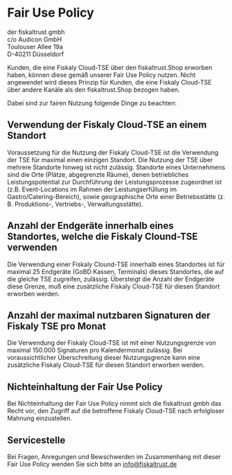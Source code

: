 # Fair Use Policy

der fiskaltrust gmbh<br/>
c/o Audicon GmbH<br/>
Toulouser Allee 19a<br/>
D-40211 Düsseldorf<br/>



Kunden, die eine Fiskaly Cloud-TSE über den fiskaltrust.Shop erworben haben, können diese gemäß unserer Fair Use Policy nutzen. Nicht angewendet wird dieses Prinzip für Kunden, die eine Fiskaly Cloud-TSE über andere Kanäle als den fiskaltrust.Shop bezogen haben.

Dabei sind zur fairen Nutzung folgende Dinge zu beachten:

## Verwendung der Fiskaly Cloud-TSE an einem Standort

Voraussetzung für die Nutzung der Fiskaly Cloud-TSE ist die Verwendung der TSE für maximal einen einzigen Standort. Die Nutzung der TSE über mehrere Standorte hinweg ist nicht zulässig. Standorte eines Unternehmens sind die Orte (Plätze, abgegrenzte Räume), denen betriebliches Leistungspotential zur Durchführung der Leistungsprozesse zugeordnet ist (z.B. Event-Locations im Rahmen der Leistungserfüllung im Gastro/Catering-Bereich), sowie geographische Orte einer Betriebsstätte (z. B. Produktions-, Vertriebs-, Verwaltungsstätte).

## Anzahl der Endgeräte innerhalb eines Standortes, welche die Fiskaly Clound-TSE verwenden

Die Verwendung einer Fiskaly Clound-TSE innerhalb eines Standortes ist für maximal 25 Endgeräte (GoBD Kassen, Terminals) dieses Standortes, die auf die gleiche TSE zugreifen, zulässig. Übersteigt die Anzahl der Endgeräte diese Grenze, muß eine zusätzliche Fiskaly Cloud-TSE für diesen Standort erworben werden.

## Anzahl der maximal nutzbaren Signaturen der Fiskaly TSE pro Monat

Die Verwendung der Fiskaly Cloud-TSE ist mit einer Nutzungsgrenze von maximal 150.000 Signaturen pro Kalendermonat zulässig. Bei voraussichtlicher Überschreitung dieser Nutzungsgrenze kann eine zusätzliche Fiskaly Cloud-TSE für diesen Standort erworben werden.

## Nichteinhaltung der Fair Use Policy

Bei Nichteinhaltung der Fair Use Policy nimmt sich die fiskaltrust gmbh das Recht vor, den Zugriff auf die betroffene Fiskaly Cloud-TSE nach erfolgloser Mahnung einzustellen.

## Servicestelle

Bei Fragen, Anregungen und Bewschwerden im Zusammenhang mit dieser Fair Use Policy wenden Sie sich bitte an info@fiskaltrust.de

